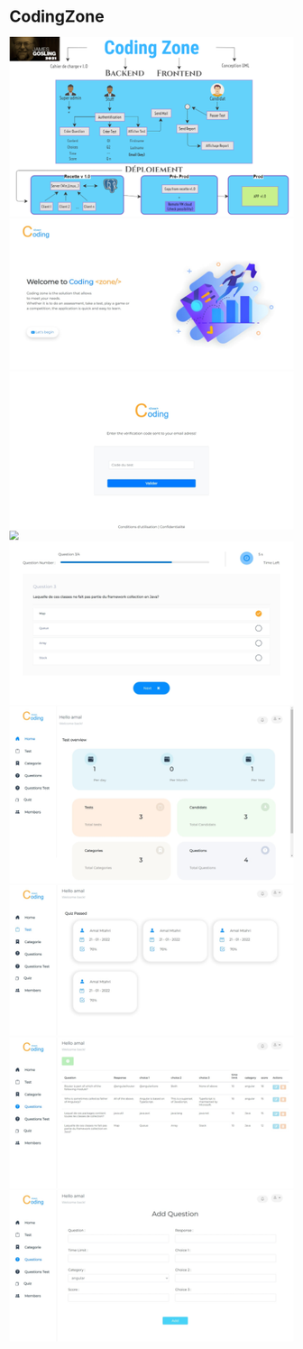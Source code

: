 # CodingZone

<img src="codingZone_Concept/Coding_zone.png">
<img src="codingZone_Concept/home.jpeg">
<img src="codingZone_Concept/code.jpeg">
<img src="codingZone_Concept/satartQuiz.jpeg">
<img src="codingZone_Concept/passezQuiz.jpeg">
<img src="codingZone_Concept/homeDash.jpeg">
<img src="codingZone_Concept/quizPassed.jpeg">
<img src="codingZone_Concept/listQuestions.jpeg">
<img src="codingZone_Concept/addQuestion.jpeg">
